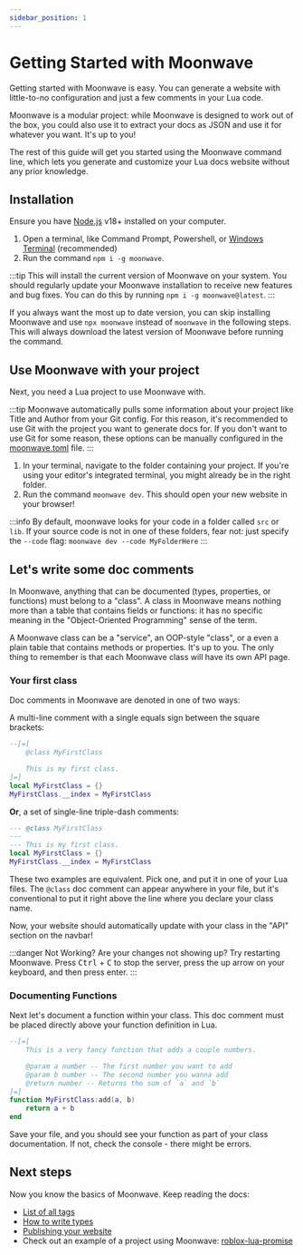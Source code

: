 ```yaml
---
sidebar_position: 1
---
```


# Getting Started with Moonwave

Getting started with Moonwave is easy. You can generate a website with little-to-no configuration and just a few comments in your Lua code.

Moonwave is a modular project: while Moonwave is designed to work out of the box, you could also use it to extract your docs as JSON and use it for whatever you want. It's up to you!

The rest of this guide will get you started using the Moonwave command line, which lets you generate and customize your Lua docs website without any prior knowledge.

## Installation

Ensure you have [Node.js](https://nodejs.org/en/) v18+ installed on your computer.

1. Open a terminal, like Command Prompt, Powershell, or [Windows Terminal](https://www.microsoft.com/en-us/p/windows-terminal/9n0dx20hk701) (recommended)
2. Run the command `npm i -g moonwave`.

:::tip
This will install the current version of Moonwave on your system. You should regularly update your Moonwave installation to receive new features and bug fixes. You can do this by running `npm i -g moonwave@latest`.
:::

If you always want the most up to date version, you can skip installing Moonwave and use `npx moonwave` instead of `moonwave` in the following steps. This will always download the latest version of Moonwave before running the command.

## Use Moonwave with your project

Next, you need a Lua project to use Moonwave with.

:::tip
Moonwave automatically pulls some information about your project like Title and Author from your Git config. For this reason, it's recommended to use Git with the project you want to generate docs for. If you don't want to use Git for some reason, these options can be manually configured in the [moonwave.toml](Configuration) file.
:::

1. In your terminal, navigate to the folder containing your project. If you're using your editor's integrated terminal, you might already be in the right folder.
2. Run the command `moonwave dev`. This should open your new website in your browser!


:::info
By default, moonwave looks for your code in a folder called `src` or `lib`. If your source code is not in one of these folders, fear not: just specify the `--code` flag: `moonwave dev --code MyFolderHere`
:::

## Let's write some doc comments

In Moonwave, anything that can be documented (types, properties, or functions) must belong to a "class". A class in Moonwave means nothing more than a table that contains fields or functions: it has no specific meaning in the "Object-Oriented Programming" sense of the term.

A Moonwave class can be a "service", an OOP-style "class", or a even a plain table that contains methods or properties. It's up to you. The only thing to remember is that each Moonwave class will have its own API page.

### Your first class

Doc comments in Moonwave are denoted in one of two ways:

A multi-line comment with a single equals sign between the square brackets:

```lua
--[=[
	@class MyFirstClass

	This is my first class.
]=]
local MyFirstClass = {}
MyFirstClass.__index = MyFirstClass
```

**Or**, a set of single-line triple-dash comments:

```lua
--- @class MyFirstClass
---
--- This is my first class.
local MyFirstClass = {}
MyFirstClass.__index = MyFirstClass
```

These two examples are equivalent. Pick one, and put it in one of your Lua files. The `@class` doc comment can appear anywhere in your file, but it's conventional to put it right above the line where you declare your class name.

Now, your website should automatically update with your class in the "API" section on the navbar!

:::danger Not Working?
Are your changes not showing up? Try restarting Moonwave. Press <kbd>Ctrl</kbd> + <kbd>C</kbd> to stop the server, press the up arrow on your keyboard, and then press enter.
:::

### Documenting Functions

Next let's document a function within your class. This doc comment must be placed directly above your function definition in Lua.

```lua
--[=[
	This is a very fancy function that adds a couple numbers.

	@param a number -- The first number you want to add
	@param b number -- The second number you wanna add
	@return number -- Returns the sum of `a` and `b`
]=]
function MyFirstClass:add(a, b)
	return a + b
end
```

Save your file, and you should see your function as part of your class documentation. If not, check the console - there might be errors.

## Next steps

Now you know the basics of Moonwave. Keep reading the docs:

- [List of all tags](TagList)
- [How to write types](Types)
- [Publishing your website](Publishing)
- Check out an example of a project using Moonwave: [roblox-lua-promise](https://github.com/evaera/roblox-lua-promise/blob/master/lib/init.lua)